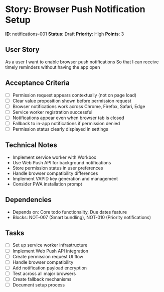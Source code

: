 # Story: Browser Push Notification Setup

**ID**: notifications-001
**Status**: Draft
**Priority**: High
**Points**: 3

## User Story
As a user
I want to enable browser push notifications
So that I can receive timely reminders without having the app open

## Acceptance Criteria
- [ ] Permission request appears contextually (not on page load)
- [ ] Clear value proposition shown before permission request
- [ ] Browser notifications work across Chrome, Firefox, Safari, Edge
- [ ] Service worker registration successful
- [ ] Notifications appear even when browser tab is closed
- [ ] Fallback to in-app notifications if permission denied
- [ ] Permission status clearly displayed in settings

## Technical Notes
- Implement service worker with Workbox
- Use Web Push API for background notifications
- Store permission status in user preferences
- Handle browser compatibility differences
- Implement VAPID key generation and management
- Consider PWA installation prompt

## Dependencies
- Depends on: Core todo functionality, Due dates feature
- Blocks: NOT-007 (Smart bundling), NOT-010 (Priority notifications)

## Tasks
- [ ] Set up service worker infrastructure
- [ ] Implement Web Push API integration
- [ ] Create permission request UI flow
- [ ] Handle browser compatibility
- [ ] Add notification payload encryption
- [ ] Test across all major browsers
- [ ] Create fallback mechanisms
- [ ] Document setup process